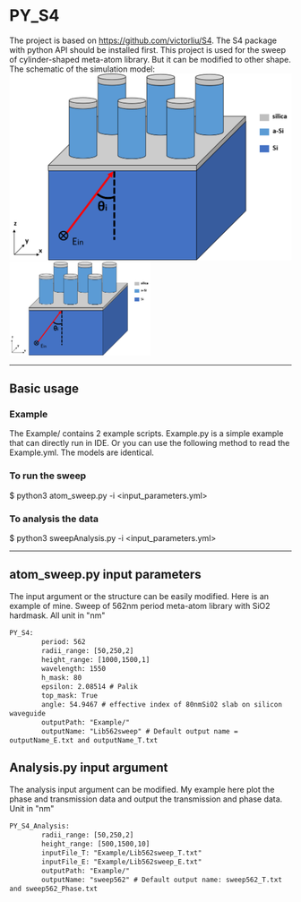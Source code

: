 # PY_S4
The project is based on https://github.com/victorliu/S4. The S4 package with python API should be installed first.
This project is used for the sweep of cylinder-shaped meta-atom library. But it can be modified to other shape.
The schematic of the simulation model:
![](RCWA_model.png)<img src="RCWA_model.png" height="50%" width="50%" >
***
## Basic usage
### Example
The Example/ contains 2 example scripts. Example.py is a simple example that can directly run in IDE.
Or you can use the following method to read the Example.yml. The models are identical.
### To run the sweep
$ python3 atom_sweep.py -i <input_parameters.yml>
### To analysis the data
$ python3 sweepAnalysis.py -i <input_parameters.yml>
***
## atom_sweep.py input parameters
The input argument or the structure can be easily modified. Here is an example of mine.
Sweep of 562nm period meta-atom library with SiO2 hardmask.
All unit in "nm"
```
PY_S4:
        period: 562
        radii_range: [50,250,2]
        height_range: [1000,1500,1]
        wavelength: 1550
        h_mask: 80
        epsilon: 2.08514 # Palik
        top_mask: True
        angle: 54.9467 # effective index of 80nmSiO2 slab on silicon waveguide
        outputPath: "Example/" 
        outputName: "Lib562sweep" # Default output name = outputName_E.txt and outputName_T.txt
```
## Analysis.py input argument
The analysis input argument can be modified. My example here plot the phase and transmission data and output the transmission and phase data.
Unit in "nm"
```
PY_S4_Analysis:
        radii_range: [50,250,2]
        height_range: [500,1500,10]
        inputFile_T: "Example/Lib562sweep_T.txt"
        inputFile_E: "Example/Lib562sweep_E.txt"
        outputPath: "Example/"
        outputName: "sweep562" # Default output name: sweep562_T.txt and sweep562_Phase.txt
```
